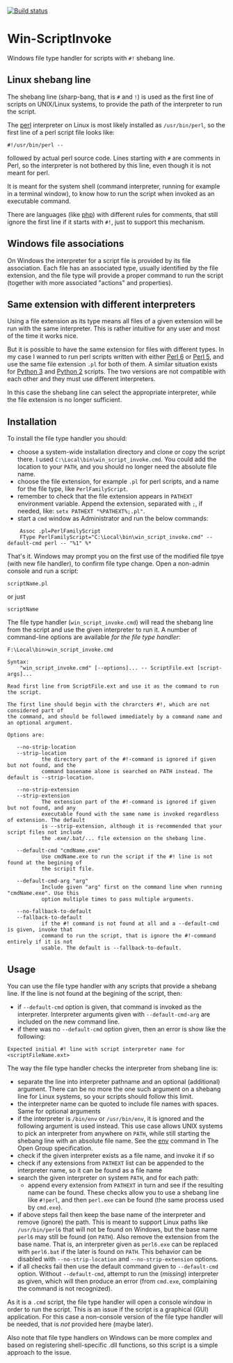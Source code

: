 [![Build status](https://ci.appveyor.com/api/projects/status/q2s48eeh295xnksm/branch/master?svg=true)](https://ci.appveyor.com/project/terminatorul/win-shebang-line/branch/master)

# Win-ScriptInvoke
Windows file type handler for scripts with `#!` shebang line.

## Linux shebang line
The shebang line (sharp-bang, that is `#` and `!`) is used as the first line of scripts on UNIX/Linux systems, to provide the path of the interpreter to run the script.

The [perl](http://www.perl.org/) interpreter on Linux is most likely installed as `/usr/bin/perl`, so the first line of a perl script file looks like:
```
#!/usr/bin/perl --
```
followed by actual perl source code. Lines starting with `#` are comments in Perl, so the interpreter is not bothered by this line, even though it is not meant for perl.

It is meant for the system shell (command interpreter, running for example in a terminal window), to know how to run the script when invoked as an executable command.

There are languages (like [php](http://php.net/)) with different rules for comments, that still ignore the first line if it starts with `#!`, just to support this mechanism.

## Windows file associations
On Windows the interpreter for a script file is provided by its file association. Each file has an associated type, usually identified by the file extension, and the file type will provide a proper command to run the script (together with more associated "actions" and properties).

## Same extension with different interpreters
Using a file extension as its type means all files of a given extension will be run with the same interpreter. This is rather intuitive for any user and most of the time it works nice.

But it is possible to have the same extension for files with different types. In my case I wanned to run perl scripts written with either [Perl 6](https://perl6.org) or [Perl 5](http://www.perl.org/), and use the same file extension `.pl` for both of them. A similar situation exists for [Python 3](https://docs.python.org/3/) and [Python 2](https://docs.python.org/2/) scripts. The two versions are not compatible with each other and they must use different interpreters.

In this case the shebang line can select the appropriate interpreter, while the file extension is no longer sufficient.

## Installation
To install the file type handler you should:
- choose a system-wide installation directory and clone or copy the script there. I used `C:\Local\bin\win_script_invoke.cmd`. You could add the location to your `PATH`, and you should no longer need the absolute file name.
- choose the file extension, for example `.pl` for perl scripts, and a name for the file type, like `PerlFamilyScript`.
- remember to check that the file extension appears in `PATHEXT` environment variable. Append the extension, separated with `;`, if needed, like: `setx PATHEXT "%PATHEXT%;.pl"`.
- start a `cmd` window as Administrator and run the below commands:
```
    Assoc .pl=PerlFamilyScript
    FType PerlFamilyScript="C:\Local\bin\win_script_invoke.cmd" --default-cmd perl -- "%1" %*
```
That's it. Windows may prompt you on the first use of the modified file tpye (with new file handler), to confirm file type change. Open a non-admin console and run a script:
```
scriptName.pl
```
or just
```
scriptName
```

The file type handler (`win_script_invoke.cmd`) will read the shebang line from the script and use the given interpreter to run it. A number of command-line options are available _for the file type handler_:
```
F:\Local\bin>win_script_invoke.cmd

Syntax:
    "win_script_invoke.cmd" [--options]... -- ScriptFile.ext [script-args]...

Read first line from ScriptFile.ext and use it as the command to run the script.

The first line should begin with the chrarcters #!, which are not considered part of
the command, and should be followed immediately by a command name and an optional argument.

Options are:

   --no-strip-location
   --strip-location
           the directory part of the #!-command is ignored if given but not found, and the
           command basename alone is searched on PATH instead. The default is --strip-location.

   --no-strip-extension
   --strip-extension
           The extension part of the #!-command is ignored if given but not found, and any
           executable found with the same name is invoked regardless of extension. The default
           is --strip-extension, although it is recommended that your script files not include
           the .exe/.bat/... file extension on the shebang line.

   --default-cmd "cmdName.exe"
           Use cmdName.exe to run the script if the #! line is not found at the begining of
           the scripit file.

   --default-cmd-arg "arg"
           Include given "arg" first on the command line when running "cmdName.exe". Use this
           option multiple times to pass multiple arguments.

   --no-fallback-to-default
   --fallback-to-default
           if the #! command is not found at all and a --default-cmd is given, invoke that
           command to run the script, that is ignore the #!-command entirely if it is not
           usable. The default is --fallback-to-default.
```

## Usage
You can use the file type handler with any scripts that provide a shebang line. If the line is not found at the begining of the script, then:
- if `--default-cmd` option is given, that command is invoked as the interpreter. Interpreter arguments given with `--default-cmd-arg` are included on the new command line.
- if there was no `--default-cmd` option given, then an error is show like the following:
```
Expected initial #! line with script interpreter name for <scriptFileName.ext>
```

The way the file type handler checks the interpreter from shebang line is:
- separate the line into interpreter pathname and an optional (additional) argument. There can be no more the one such argument on a shebang line for Linux systems, so your scripts should follow this limit.
- the interpreter name can be quoted to include file names with spaces. Same for optional arguments
- if the interpreter is `/bin/env` or `/usr/bin/env`, it is ignored and the following argument is used instead. This use case allows UNIX systems to pick an interpreter from anywhere on  `PATH`, while still starting the shebang line with an absolute file name. See the [env](http://pubs.opengroup.org/onlinepubs/9699919799/utilities/env.html) command in The Open Group specification.
- check if the given interpreter exists as a file name, and invoke it if so
- check if any extensions from `PATHEXT` list can be appended to the interpreter name, so it can be found as a file name
- search the given interpreter on system `PATH`, and for each path:
    * append every extension from `PATHEXT` in turn and see if the resulting name can be found. These checks allow you to use a shebang line like `#!perl`, and then `perl.exe` can be found (the same process used by `cmd.exe`).
- if above steps fail then keep the base name of the interpreter and remove (ignore) the path. This is meant to support Linux paths like `/usr/bin/perl6` that will not be found on Windows, but the base name `perl6` may still be found (on `PATH`). Also remove the extension from the base name. That is, an interpreter given as `perl6.exe` can be replaced with `perl6.bat` if the later is found on `PATH`. This behavior can be disabled with `--no-strip-location` and `--no-strip-extension` options.
- if all checks fail then use the default command given to `--default-cmd` option. Without `--default-cmd`, attempt to run the (_missing_) interpreter as given, which will then produce an error (from `cmd.exe`, complaining the command is not recognized).

As it is a `.cmd` script, the file type handler will open a console window in order to run the script. This is an issue if the script is a graphical (GUI) application. For this case a non-console version of the file type handler will be needed, that is _not_ provided here (maybe later).

Also note that file type handlers on Windows can be more complex and based on registering shell-specific .dll functions, so this script is a simple approach to the issue.

